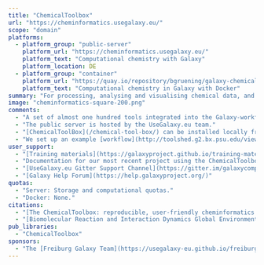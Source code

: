```yaml
---
title: "ChemicalToolbox"
url: "https://cheminformatics.usegalaxy.eu/"
scope: "domain"
platforms:
  - platform_group: "public-server"
    platform_url: "https://cheminformatics.usegalaxy.eu/"
    platform_text: "Computational chemistry with Galaxy"
    platform_location: DE
  - platform_group: "container"
    platform_url: "https://quay.io/repository/bgruening/galaxy-chemicaltoolbox"
    platform_text: "Computational chemistry in Galaxy with Docker"
summary: "For processing, analysing and visualising chemical data, and performing molecular simulations."
image: "cheminformatics-square-200.png"
comments:
  - "A set of almost one hundred tools integrated into the Galaxy-workflow-management system to enable researchers easy-to-use, reproducible, and transparent access to cheminformatics libraries and drug discovery tools. It includes standard applications for similarity and substructure searches, clustering of compounds, prediction of properties and descriptors, filtering, and many other tools that range from drug-likeness classification to fragmentation and fragment-merging. By combinating the various tools many more powerful applications can be designed."
  - "The public server is hosted by the UseGalaxy.eu team."
  - "[ChemicalToolBox](/chemical-tool-box/) can be installed locally from the toolshed by means of a metapackage containing all other dependencies, e.g. chemfp, openbabel, osra, confab, rdkit. See the [ChemicalToolBox ToolShed repository](http://toolshed.g2.bx.psu.edu/view/bgruening/chemicaltoolbox)."
  - "We set up an example [workflow](http://toolshed.g2.bx.psu.edu/view/bgruening/chemicaltoolbox_merging_chemical_databases_workflow) to for the preparation of a large compound library by merging of chemical databases. This workflow is part of case study demonstrating the capability of the chemicaltoolbox. For further information please have a look at the [chemicaltoolbox ](https://github.com/bgruening/galaxytools/tree/master/chemicaltoolbox)."
user_support:
  - "[Training materials](https://galaxyproject.github.io/training-material/topics/computational-chemistry)"
  - "Documentation for our most recent project using the ChemicalToolbox, [Virtual screening of the SARS-CoV-2 main protease](https://covid19.galaxyproject.org/cheminformatics)."
  - "[UseGalaxy.eu Gitter Support Channel](https://gitter.im/galaxycomputationalchemistry/Lobby)"
  - "[Galaxy Help Forum](https://help.galaxyproject.org/)"
quotas:
  - "Server: Storage and computational quotas."
  - "Docker: None."
citations:
  - "[The ChemicalToolbox: reproducible, user-friendly cheminformatics analysis on the Galaxy platform](https://doi.org/10.1186/s13321-020-00442-7), Simon A. Bray, Xavier Lucas, Anup Kumar & Björn A. Grüning. *Journal of Cheminformatics*, volume 12, Article number: 40 (2020)"
  - "[Biomolecular Reaction and Interaction Dynamics Global Environment (BRIDGE)](https://doi.org/10.1093/bioinformatics/btz107), Tharindu Senapathi, Simon Bray, Christopher B Barnett, Björn Grüning & Kevin J Naidoo *Bioinformatics*, Volume 35, Issue 18, Pages 3508–3509"
pub_libraries:
  - "ChemicalToolbox"
sponsors:
  - "The [Freiburg Galaxy Team](https://usegalaxy-eu.github.io/freiburg/) but also collectively by groups and individuals from across Europe"
---
```

